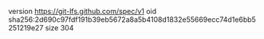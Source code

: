 version https://git-lfs.github.com/spec/v1
oid sha256:2d690c97fdf191b39eb5672a8a5b4108d1832e55669ecc74d1e6bb5251219e27
size 304
